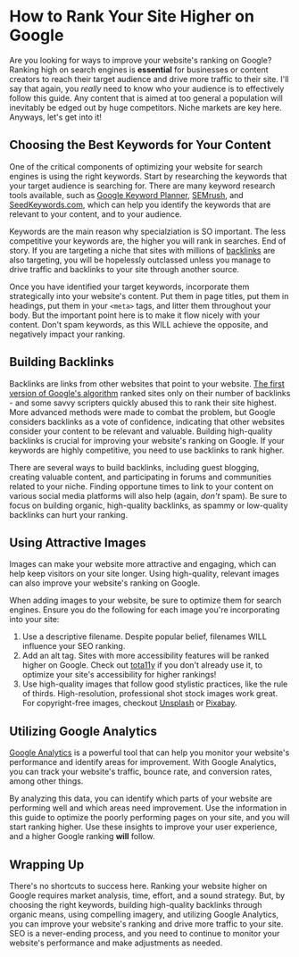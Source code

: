 # How to Rank Your Site Higher on Google

Are you looking for ways to improve your website's ranking on Google? Ranking high on search engines is **essential** for businesses or content creators to reach their target audience and drive more traffic to their site. I'll say that again, you _really_ need to know who your audience is to effectively follow this guide. Any content that is aimed at too general a population will inevitably be edged out by huge competitors. Niche markets are key here. Anyways, let's get into it!

## Choosing the Best Keywords for Your Content

One of the critical components of optimizing your website for search engines is using the right keywords. Start by researching the keywords that your target audience is searching for. There are many keyword research tools available, such as [Google Keyword Planner](https://backlinko.com/google-keyword-planner), [SEMrush](https://backlinko.com/hub/seo/semrush), and [SeedKeywords.com](https://www.seedkeywords.com), which can help you identify the keywords that are relevant to your content, and to your audience.

Keywords are the main reason why specialziation is SO important. The less competitive your keywords are, the higher you will rank in searches. End of story. If you are targeting a niche that sites with millions of [backlinks](https://en.wikipedia.org/wiki/Backlink) are also targeting, you will be hopelessly outclassed unless you manage to drive traffic and backlinks to your site through another source.

Once you have identified your target keywords, incorporate them strategically into your website's content. Put them in page titles, put them in headings, put them in your `<meta>` tags, and litter them throughout your body. But the important point here is to make it flow nicely with your content. Don't spam keywords, as this WILL achieve the opposite, and negatively impact your ranking.

## Building Backlinks

Backlinks are links from other websites that point to your website. [The first version of Google's algorithm](https://www.searchenginejournal.com/google-algorithm-history/) ranked sites only on their number of backlinks - and some savvy scripters quickly abused this to rank their site highest. More advanced methods were made to combat the problem, but Google considers backlinks as a vote of confidence, indicating that other websites consider your content to be relevant and valuable. Building high-quality backlinks is crucial for improving your website's ranking on Google. If your keywords are highly competitive, you need to use backlinks to rank higher.

There are several ways to build backlinks, including guest blogging, creating valuable content, and participating in forums and communities related to your niche. Finding opportune times to link to your content on various social media platforms will also help (again, _don't_ spam). Be sure to focus on building organic, high-quality backlinks, as spammy or low-quality backlinks can hurt your ranking.

## Using Attractive Images

Images can make your website more attractive and engaging, which can help keep visitors on your site longer. Using high-quality, relevant images can also improve your website's ranking on Google.

When adding images to your website, be sure to optimize them for search engines. Ensure you do the following for each image you're incorporating into your site:

1. Use a descriptive filename. Despite popular belief, filenames WILL influence your SEO ranking.
2. Add an alt tag. Sites with more accessibility features will be ranked higher on Google. Check out [tota11y](https://khan.github.io/tota11y/) if you don't already use it, to optimize your site's accessibility for higher rankings!
3. Use high-quality images that follow good stylistic practices, like the rule of thirds. High-resolution, professional shot stock images work great. For copyright-free images, checkout [Unsplash](https://unsplash.com/) or [Pixabay](https://pixabay.com).

## Utilizing Google Analytics

[Google Analytics](https://analytics.google.com/analytics/web/) is a powerful tool that can help you monitor your website's performance and identify areas for improvement. With Google Analytics, you can track your website's traffic, bounce rate, and conversion rates, among other things.

By analyzing this data, you can identify which parts of your website are performing well and which areas need improvement. Use the information in this guide to optimize the poorly performing pages on your site, and you will start ranking higher. Use these insights to improve your user experience, and a higher Google ranking **will** follow.

## Wrapping Up

There's no shortcuts to success here. Ranking your website higher on Google requires market analysis, time, effort, and a sound strategy. But, by choosing the right keywords, building high-quality backlinks through organic means, using compelling imagery, and utilizing Google Analytics, you can improve your website's ranking and drive more traffic to your site. SEO is a never-ending process, and you need to continue to monitor your website's performance and make adjustments as needed.
